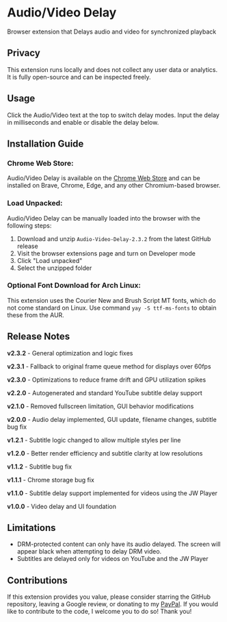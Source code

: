 # Audio/Video Delay

Browser extension that Delays audio and video for synchronized playback

## Privacy
This extension runs locally and does not collect any user data or analytics. It is fully open-source and can be inspected freely.

## Usage
Click the Audio/Video text at the top to switch delay modes. Input the delay in milliseconds and enable or disable the delay below.

## Installation Guide

### Chrome Web Store:
Audio/Video Delay is available on the [Chrome Web Store](https://chromewebstore.google.com/detail/audiovideo-delay/oefgkbcfnbncpbociajoehcnnmmipjmo) and can be installed on Brave, Chrome, Edge, and any other Chromium-based browser.

### Load Unpacked:
Audio/Video Delay can be manually loaded into the browser with the following steps:
1. Download and unzip `Audio-Video-Delay-2.3.2` from the latest GitHub release
2. Visit the browser extensions page and turn on Developer mode
3. Click "Load unpacked"
4. Select the unzipped folder

### Optional Font Download for Arch Linux:
This extension uses the Courier New and Brush Script MT fonts, which do not come standard on Linux. Use command `yay -S ttf-ms-fonts` to obtain these from the AUR.

## Release Notes

**v2.3.2** - General optimization and logic fixes

**v2.3.1** - Fallback to original frame queue method for displays over 60fps

**v2.3.0** - Optimizations to reduce frame drift and GPU utilization spikes

**v2.2.0** - Autogenerated and standard YouTube subtitle delay support

**v2.1.0** - Removed fullscreen limitation, GUI behavior modifications

**v2.0.0** - Audio delay implemented, GUI update, filename changes, subtitle bug fix

**v1.2.1** - Subtitle logic changed to allow multiple styles per line

**v1.2.0** - Better render efficiency and subtitle clarity at low resolutions

**v1.1.2** - Subtitle bug fix

**v1.1.1** - Chrome storage bug fix

**v1.1.0** - Subtitle delay support implemented for videos using the JW Player

**v1.0.0** - Video delay and UI foundation

## Limitations

- DRM-protected content can only have its audio delayed. The screen will appear black when attempting to delay DRM video.
- Subtitles are delayed only for videos on YouTube and the JW Player

## Contributions

If this extension provides you value, please consider starring the GitHub repository, leaving a Google review, or donating to my [PayPal](https://paypal.me/paypalcpb). If you would like to contribute to the code, I welcome you to do so! Thank you!